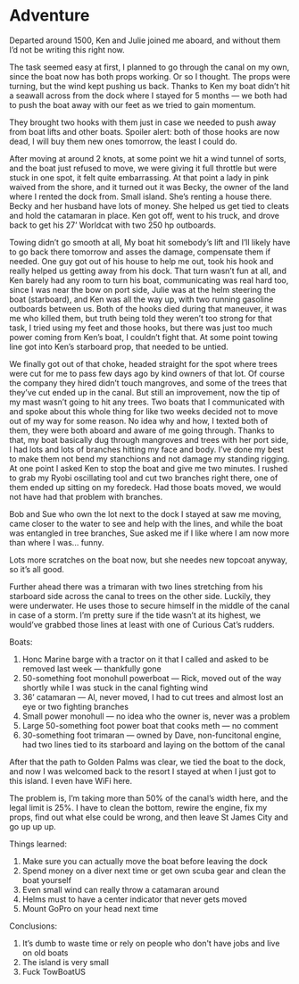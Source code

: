 # Adventure

Departed around 1500, Ken and Julie joined me aboard, and without them I’d not be writing this right now.

The task seemed easy at first, I planned to go through the canal on my own, since the boat now has both props working.  Or so I thought.  The props were turning, but the wind kept pushing us back.  Thanks to Ken my boat didn’t hit a seawall across from the dock where I stayed for 5 months — we both had to push the boat away with our feet as we tried to gain momentum.

They brought two hooks with them just in case we needed to push away from boat lifts and other boats.  Spoiler alert: both of those hooks are now dead, I will buy them new ones tomorrow, the least I could do.

After moving at around 2 knots, at some point we hit a wind tunnel of sorts, and the boat just refused to move, we were giving it full throttle but were stuck in one spot, it felt quite embarrassing.  At that point a lady in pink waived from the shore, and it turned out it was Becky, the owner of the land where I rented the dock from.  Small island.  She’s renting a house there.  Becky and her husband have lots of money.  She helped us get tied to cleats and hold the catamaran in place.  Ken got off, went to his truck, and drove back to get his 27’ Worldcat with two 250 hp outboards.

Towing didn’t go smooth at all,  My boat hit somebody’s lift and I’ll likely have to go back there tomorrow and asses the damage, compensate them if needed.  One guy got out of his house to help me out, took his hook and really helped us getting away from his dock.  That turn wasn’t fun at all, and Ken barely had any room to turn his boat, communicating was real hard too, since I was near the bow on port side, Julie was at the helm steering the boat (starboard), and Ken was all the way up, with two running gasoline outboards between us.  Both of the hooks died during that maneuver, it was me who killed them, but truth being told they weren’t too strong for that task, I tried using my feet and those hooks, but there was just too much power coming from Ken’s boat, I couldn’t fight that.  At some point towing line got into Ken’s starboard prop, that needed to be untied.

We finally got out of that choke, headed straight for the spot where trees were cut for me to pass few days ago by kind owners of that lot.  Of course the company they hired didn’t touch mangroves, and some of the trees that they’ve cut ended up in the canal.  But still an improvement, now the tip of my mast wasn’t going to hit any trees.  Two boats that I communicated with and spoke about this whole thing for like two weeks decided not to move out of my way for some reason.  No idea why and how, I texted both of them, they were both aboard and aware of me going through.  Thanks to that, my boat basically dug through mangroves and trees with her port side, I had lots and lots of branches hitting my face and body.  I’ve done my best to make them not bend my stanchions and not damage my standing rigging.  At one point I asked Ken to stop the boat and give me two minutes.  I rushed to grab my Ryobi oscillating tool and cut two branches right there, one of them ended up sitting on my foredeck.  Had those boats moved, we would not have had that problem with branches.

Bob and Sue who own the lot next to the dock I stayed at saw me moving, came closer to the water to see and help with the lines, and while the boat was entangled in tree branches, Sue asked me if I like where I am now more than where I was... funny.

Lots more scratches on the boat now, but she needes new topcoat anyway, so it’s all good.

Further ahead there was a trimaran with two lines stretching from his starboard side across the canal to trees on the other side.  Luckily, they were underwater.  He uses those to secure himself in the middle of the canal 
in case of a storm.  I’m pretty sure if the tide wasn’t at its highest, we would’ve grabbed those lines at least with one of Curious Cat’s rudders.

Boats:

1. Honc Marine barge with a tractor on it that I called and asked to be removed last week — thankfully gone
1. 50-something foot monohull powerboat — Rick, moved out of the way shortly while I was stuck in the canal fighting wind
1. 36’ catamaran — Al, never moved, I had to cut trees and almost lost an eye or two fighting branches
1. Small power monohull — no idea who the owner is, never was a problem
1. Large 50-something foot power boat that cooks meth — no comment
1. 30-something foot trimaran — owned by Dave, non-funcitonal engine, had two lines tied to its starboard and laying on the bottom of the canal

After that the path to Golden Palms was clear, we tied the boat to the dock, and now I was welcomed back to the resort I stayed at when I just got to this island.  I even have WiFi here.

The problem is, I’m taking more than 50% of the canal’s width here, and the legal limit is 25%.  I have to clean the bottom, rewire the engine, fix my props, find out what else could be wrong, and then leave St James City and go up up up.

Things learned:

1. Make sure you can actually move the boat before leaving the dock
1. Spend money on a diver next time or get own scuba gear and clean the boat yourself
1. Even small wind can really throw a catamaran around
1. Helms must to have a center indicator that never gets moved
1. Mount GoPro on your head next time

Conclusions:

1. It’s dumb to waste time or rely on people who don't have jobs and live on old boats
1. The island is very small
1. Fuck TowBoatUS

